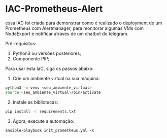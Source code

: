 # IAC-Prometheus-Alert
essa IAC foi criada para demonstrar como é realizado o deployment de um Prometheus com Alertmanager, para monitorar algumas VMs com NodeExport e notificar atráves de um chatbot do telegram.

Pré-requisitos:

1. Python3 ou versões posteriores;
2. Componente PIP;

Para usar esta IaC, siga os passos abaixo:

1. Crie um ambiente virtual na sua máquina:

```bash
python3 -m venv <seu_ambiente_virtual>
source <seu_ambiente_virtual>/bin/activate
```

2. Instale as bibliotecas:
```bash
pip install -r requirements.txt
```
3. Agora, execute a automação:
```
ansible-playbook init_prometheus.yml -K

